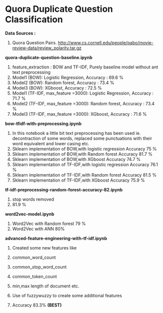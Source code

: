 # Quora Duplicate Question Classification

**Data Sources :** 

1. Quora Question Pairs. [http://www.cs.cornell.edu/people/pabo/movie-review-data/review_polarity.tar.gz
](https://www.kaggle.com/competitions/quora-question-pairs/data)

**quora-duplicate-question-baseline.ipynb** 
1. feature_extraction : BOW and TF-IDF, Purely baseline model without ant text preprocessing
2. Model1 (BOW): Logistic Regression, Accuracy : 69.6 % 
3. Model2 (BOW): Random forest, Accuracy : 73.4 %  
4. Model3 (BOW): XGboost, Accuracy : 72.5 %  
5. Model1 (TF-IDF, max_feature =3000): Logistic Regression, Accuracy : 71.7 % 
6. Model2 (TF-IDF, max_feature =3000): Random forest, Accuracy : 73.4 %  
7. Model3 (TF-IDF, max_feature =3000): XGboost, Accuracy : 71.6 % 


**bow-tfidf-with-preprocessing.ipynb** 

1. In this notebook a little bit text preprocessing has been used ie. decontraction of some words, replaced some punctuations with their word equivalent and lower casing etc.
1. Sklearn implementation of BOW,with logistic regression Accuracy 75 %
2. Sklearn implementation of BOW,with Random forest Accuracy 81.7 %
3. Sklearn implementation of BOW,with XGboost Accuracy 74.7 %
4. Sklearn implementation of TF-IDF,with logistic regression Accuracy 76.1 %
5. Sklearn implementation of TF-IDF,with Random forest Accuracy 81.5 %
6. Sklearn implementation of TF-IDF,with XGboost Accuracy 75.9 %

**tf-idf-preprocessing-random-forest-accuracy-82.ipynb**

1. stop words removed 
2. 81.9 % 

**word2vec-model.ipynb**

1. Word2Vec with Random forest 79 %
2. Word2Vec with ANN 80%

**advanced-feature-engineering-with-tf-idf.ipynb**

1. Created some new features like 

  1. common_word_count
  2. common_stop_word_count
  3. common_token_count
  4. min,max length of document etc.
  
2. Use of fuzzywuzzy to create some additional features
3. Accuracy 83.3% **(BEST)**

